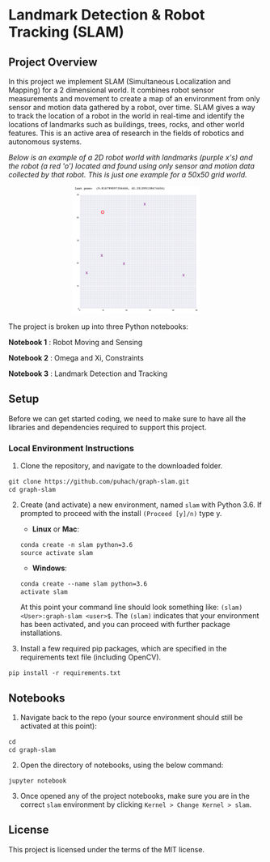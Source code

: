 # Landmark Detection & Robot Tracking (SLAM)

## Project Overview

In this project we implement SLAM (Simultaneous Localization and Mapping) for a 2 dimensional world. It combines robot sensor measurements and movement to create a map of an environment from only sensor and motion data gathered by a robot, over time. SLAM gives a way to track the location of a robot in the world in real-time and identify the locations of landmarks such as buildings, trees, rocks, and other world features. This is an active area of research in the fields of robotics and autonomous systems. 

*Below is an example of a 2D robot world with landmarks (purple x's) and the robot (a red 'o') located and found using *only* sensor and motion data collected by that robot. This is just one example for a 50x50 grid world.*

<p align="center">
  <img src="./images/robot_world.png" width=50% height=50% />
</p>

The project is broken up into three Python notebooks:

__Notebook 1__ : Robot Moving and Sensing

__Notebook 2__ : Omega and Xi, Constraints 

__Notebook 3__ : Landmark Detection and Tracking 


## Setup

Before we can get started coding, we need to make sure to have all the libraries and dependencies required to support this project. 

### Local Environment Instructions

1. Clone the repository, and navigate to the downloaded folder.
```
git clone https://github.com/puhach/graph-slam.git
cd graph-slam
```

2. Create (and activate) a new environment, named `slam` with Python 3.6. If prompted to proceed with the install `(Proceed [y]/n)` type y.

	- __Linux__ or __Mac__: 
	```
	conda create -n slam python=3.6
	source activate slam
	```
	- __Windows__: 
	```
	conda create --name slam python=3.6
	activate slam
	```
	
	At this point your command line should look something like: `(slam) <User>:graph-slam <user>$`. The `(slam)` indicates that your environment has been activated, and you can proceed with further package installations.

6. Install a few required pip packages, which are specified in the requirements text file (including OpenCV).
```
pip install -r requirements.txt
```


## Notebooks

1. Navigate back to the repo (your source environment should still be activated at this point):
```shell
cd
cd graph-slam
```

2. Open the directory of notebooks, using the below command:
```shell
jupyter notebook
```

3. Once opened any of the project notebooks, make sure you are in the correct `slam` environment by clicking `Kernel > Change Kernel > slam`.


## License

This project is licensed under the terms of the MIT license.
